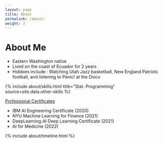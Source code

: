 ```yaml
---
layout: page
title: About
permalink: /about/
weight: 3
---
```


# **About Me**

* Eastern Washington native
* Lived on the coast of Ecuador for 2 years
* Hobbies include : Watching Utah Jazz basketball, New England Patriots football, and listening to Panic! at the Disco

<div class="row">
{% include about/skills.html title="Stat. Programming" source=site.data.other-skills %}
</div>

<u>Professional Certificates</u>
* IBM AI Engineering Certificate (2020)
* NYU Machine Learning for Finance (2021)
* DeepLearning.AI Deep Learning Certificate (2021)
* AI for Medicine (2022)

<div class="row">
{% include about/timeline.html %}
</div>

